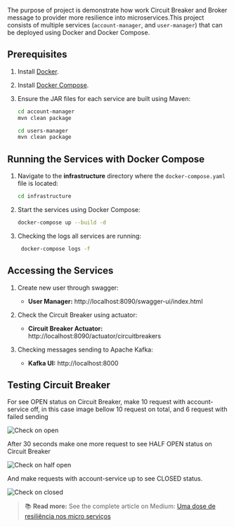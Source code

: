 The purpose of project is demonstrate how work Circuit Breaker and Broker message to provider more resilience into microservices.This project consists of multiple services (`account-manager`, and `user-manager`) that can be deployed using Docker and Docker Compose.

## Prerequisites

1. Install [Docker](https://docs.docker.com/get-docker/).
2. Install [Docker Compose](https://docs.docker.com/compose/install/).
3. Ensure the JAR files for each service are built using Maven:
   ```bash
   cd account-manager
   mvn clean package
   ``` 
   
   ```bash
   cd users-manager
   mvn clean package
   ```
## Running the Services with Docker Compose

1. Navigate to the **infrastructure** directory where the `docker-compose.yaml` file is located:
    ```bash
    cd infrastructure
    ```
2. Start the services using Docker Compose:
    ```bash
    docker-compose up --build -d
    ```
3. Checking the logs all services are running:
   ```bash
    docker-compose logs -f
    ```
## Accessing the Services


1. Create new user through swagger:

    - **User Manager:** http://localhost:8090/swagger-ui/index.html

2. Check the Circuit Breaker using actuator:

    - **Circuit Breaker Actuator:** http://localhost:8090/actuator/circuitbreakers

3. Checking messages sending to Apache Kafka:

    - **Kafka UI:** http://localhost:8000

## Testing Circuit Breaker

For see OPEN status on Circuit Breaker, make 10 request with account-service off, in this case image bellow 10 request on total, and 6 request with failed sending

![Check on open](docs/img/circuit-breaker-open.png)

After 30 seconds make one more request to see HALF OPEN status on Circuit Breaker

![Check on half open](docs/img/circuit-breaker-half-open.png)

And make requests with account-service up to see CLOSED status.

![Check on closed](docs/img/circuit-breaker-closed.png)


> 📚 **Read more:** See the complete article on Medium: [Uma dose de resiliência nos micro serviços](https://medium.com/seu-link-aqui)

